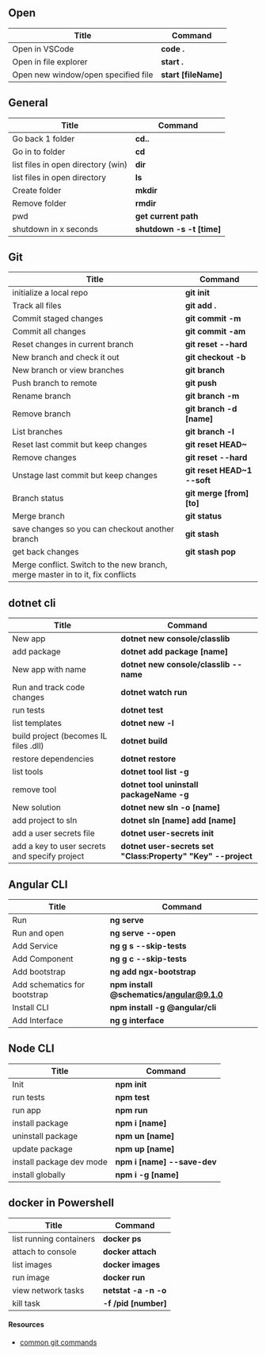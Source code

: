  ## Open
 | Title                               | Command              |
 | ----------------------------------- | -------------------- |
 | Open in VSCode                      | **code .**           |
 | Open in file explorer               | **start .**          |
 | Open new window/open specified file | **start [fileName]** |

  ## General
 | Title                              | Command                   |
 | ---------------------------------- | ------------------------- |
 | Go back 1 folder                   | **cd..**                  |
 | Go in to folder                    | **cd**                    |
 | list files in open directory (win) | **dir**                   |
 | list files in open directory       | **ls**                    |
 | Create folder                      | **mkdir**                 |
 | Remove folder                      | **rmdir**                 |
 | pwd                                | **get current path**      |
 | shutdown in x seconds              | **shutdown -s -t [time]** |

## Git
 | Title                                                                          | Command                     |
 | ------------------------------------------------------------------------------ | --------------------------- |
 | initialize a local repo                                                        | **git init**                |
 | Track all files                                                                | **git add .**               |
 | Commit staged changes                                                          | **git commit -m**           |
 | Commit all changes                                                             | **git commit -am**          |
 | Reset changes in current branch                                                | **git reset --hard**        |
 | New branch and check it out                                                    | **git checkout -b**         |
 | New branch or view branches                                                    | **git branch**              |
 | Push branch to remote                                                          | **git push**                |
 | Rename branch                                                                  | **git branch -m**           |
 | Remove branch                                                                  | **git branch -d [name]**    |
 | List branches                                                                  | **git branch -l**           |
 | Reset last commit but keep changes                                             | **git reset HEAD~**         |
 | Remove changes                                                                 | **git reset --hard**        |
 | Unstage last commit but keep changes                                           | **git reset HEAD~1 --soft** |
 | Branch status                                                                  | **git merge [from] [to]**   |
 | Merge branch                                                                   | **git status**              |
 | save changes so you can checkout another branch                                | **git stash**               |
 | get back changes                                                               | **git stash pop**           |
 | Merge conflict. Switch to the new branch, merge master in to it, fix conflicts |                             |

 ## dotnet cli
 | Title                                         | Command                                                      |
 | --------------------------------------------- | ------------------------------------------------------------ |
 | New app                                       | **dotnet new console/classlib**                              |
 | add package                                   | **dotnet add package [name]**                                |
 | New app with name                             | **dotnet new console/classlib --name**                       |
 | Run and track code changes                    | **dotnet watch run**                                         |
 | run tests                                     | **dotnet test**                                              |
 | list templates                                | **dotnet new -l**                                            |
 | build project (becomes IL files .dll)         | **dotnet build**                                             |
 | restore dependencies                          | **dotnet restore**                                           |
 | list tools                                    | **dotnet tool list -g**                                      |
 | remove tool                                   | **dotnet tool uninstall packageName -g**                     |
 | New solution                                  | **dotnet new sln -o [name]**                                 |
 | add project to sln                            | **dotnet sln [name] add [name]**                             |
 | add a user secrets file                       | **dotnet user-secrets init**                                 |
 | add a key to user secrets and specify project | **dotnet user-secrets set "Class:Property" "Key" --project** |

 ## Angular CLI
 | Title                        | Command                                   |
 | ---------------------------- | ----------------------------------------- |
 | Run                          | **ng serve**                              |
 | Run and open                 | **ng serve --open**                       |
 | Add Service                  | **ng g s --skip-tests**                   |
 | Add Component                | **ng g c --skip-tests**                   |
 | Add bootstrap                | **ng add ngx-bootstrap**                  |
 | Add schematics for bootstrap | **npm install @schematics/angular@9.1.0** |
 | Install CLI                  | **npm install -g @angular/cli**           |
 | Add Interface                | **ng g interface**                        |


## Node CLI
| Title                    | Command                     |
| ------------------------ | --------------------------- |
| Init                     | **npm init**                |
| run tests                | **npm test**                |
| run app                  | **npm run**                 |
| install package          | **npm i [name]**            |
| uninstall package        | **npm un [name]**           |
| update package           | **npm up [name]**           |
| install package dev mode | **npm i [name] --save-dev** |
| install globally         | **npm i -g [name]**         |


## docker in Powershell
| Title                   | Command              |
| ----------------------- | -------------------- |
| list running containers | **docker ps**        |
| attach to console       | **docker attach**    |
| list images             | **docker images**    |
| run image               | **docker run**       |
| view network tasks      | **netstat -a -n -o** |
| kill task               | **-f /pid [number]** |

#### Resources
- [common git commands]( http://guides.beanstalkapp.com/version-control/common-git-commands.html)

